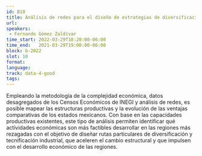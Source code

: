 ```yaml
---
id: B10
title: Análisis de redes para el diseño de estrategias de diversificación y sofisticación productiva regional en México
url: 
speakers:
 - Fernando Gómez Zaldívar
time_start: 2022-03-29T18:20:00-06:00
time_end:   2021-03-29T19:00:00-06:00
block: b-2022
slot: 10
format: 
language: 
track: data-4-good
tags:
---
```


Empleando la metodología de la complejidad económica, datos desagregados de los Censos Económicos de INEGI y análisis de redes, es posible mapear las estructuras productivas y la evolución de las ventajas comparativas de los estados mexicanos. Con base en las capacidades productivas existentes, este tipo de análisis permiten identificar qué actividades económicas son más factibles desarrollar en las regiones más rezagadas con el objetivo de diseñar rutas particulares de diversificación y tecnificación industrial, que aceleren el cambio estructural y que impulsen con el desarrollo económico de las regiones.
